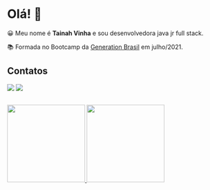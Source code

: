 <h1>Olá! 👋</h1> 

😀 Meu nome é <b>Tainah Vinha</b> e sou desenvolvedora java jr full stack.

📚 Formada no Bootcamp da <a href="https://brazil.generation.org/" target="_blank"> Generation Brasil</a> em julho/2021.

<h2>Contatos</h2>
  
<div> 
  <a href = "mailto:tainah.vinha@gmail.com"><img src="https://img.shields.io/badge/-Gmail-%23333?style=for-the-badge&logo=gmail&logoColor=white" target="_blank"></a>
  <a href="https://www.linkedin.com/in/tainahvinha" target="_blank"><img src="https://img.shields.io/badge/-LinkedIn-%230077B5?style=for-the-badge&logo=linkedin&logoColor=white"     target="_blank"></a>  
</div>

##
<div>
  <a href="https://github.com/tainahvinha">
  <img height="180em" src="https://github-readme-stats.vercel.app/api?username=tainahvinha&show_icons=true&theme=tokyonight&include_all_commits=true&count_private=true"/>
  <img height="180em" src="https://github-readme-stats.vercel.app/api/top-langs/?username=tainahvinha&layout=compact&langs_count=7&theme=tokyonight"/>
</div>
